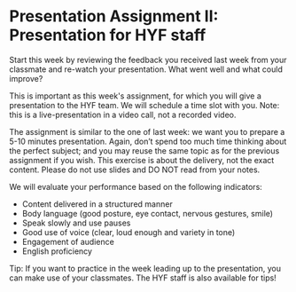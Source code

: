 # Presentation Assignment II: Presentation for HYF staff

Start this week by reviewing the feedback you received last week from your classmate and re-watch your presentation. What went well and what could improve? 

This is important as this week's assignment, for which you will give a presentation to the HYF team. We will schedule a time slot with you. Note: this is a live-presentation in a video call, not a recorded video.

The assignment is similar to the one of last week: we want you to prepare a 5-10 minutes presentation. Again, don’t spend too much time thinking about the perfect subject; and you may reuse the same topic as for the previous assignment if you wish. This exercise is about the delivery, not the exact content. Please do not use slides and DO NOT read from your notes. 

We will evaluate your performance based on the following indicators:
- Content delivered in a structured manner
- Body language (good posture, eye contact, nervous gestures, smile)
- Speak slowly and use pauses
- Good use of voice (clear, loud enough and variety in tone)
- Engagement of audience
- English proficiency

Tip: If you want to practice in the week leading up to the presentation, you can make use of your classmates. The HYF staff is also available for tips!
